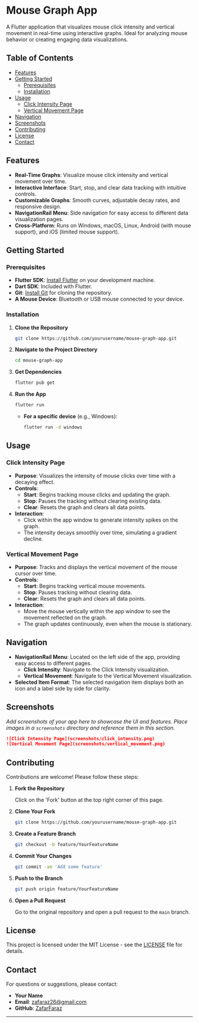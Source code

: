 
# Mouse Graph App

A Flutter application that visualizes mouse click intensity and vertical movement in real-time using interactive graphs. Ideal for analyzing mouse behavior or creating engaging data visualizations.

## Table of Contents

- [Features](#features)
- [Getting Started](#getting-started)
  - [Prerequisites](#prerequisites)
  - [Installation](#installation)
- [Usage](#usage)
  - [Click Intensity Page](#click-intensity-page)
  - [Vertical Movement Page](#vertical-movement-page)
- [Navigation](#navigation)
- [Screenshots](#screenshots)
- [Contributing](#contributing)
- [License](#license)
- [Contact](#contact)

## Features

- **Real-Time Graphs**: Visualize mouse click intensity and vertical movement over time.
- **Interactive Interface**: Start, stop, and clear data tracking with intuitive controls.
- **Customizable Graphs**: Smooth curves, adjustable decay rates, and responsive design.
- **NavigationRail Menu**: Side navigation for easy access to different data visualization pages.
- **Cross-Platform**: Runs on Windows, macOS, Linux, Android (with mouse support), and iOS (limited mouse support).

## Getting Started

### Prerequisites

- **Flutter SDK**: [Install Flutter](https://flutter.dev/docs/get-started/install) on your development machine.
- **Dart SDK**: Included with Flutter.
- **Git**: [Install Git](https://git-scm.com/downloads) for cloning the repository.
- **A Mouse Device**: Bluetooth or USB mouse connected to your device.

### Installation

1. **Clone the Repository**

   ```bash
   git clone https://github.com/yourusername/mouse-graph-app.git
   ```

2. **Navigate to the Project Directory**

   ```bash
   cd mouse-graph-app
   ```

3. **Get Dependencies**

   ```bash
   flutter pub get
   ```

4. **Run the App**

   ```bash
   flutter run
   ```

   - **For a specific device** (e.g., Windows):

     ```bash
     flutter run -d windows
     ```

## Usage

### Click Intensity Page

- **Purpose**: Visualizes the intensity of mouse clicks over time with a decaying effect.
- **Controls**:
  - **Start**: Begins tracking mouse clicks and updating the graph.
  - **Stop**: Pauses the tracking without clearing existing data.
  - **Clear**: Resets the graph and clears all data points.
- **Interaction**:
  - Click within the app window to generate intensity spikes on the graph.
  - The intensity decays smoothly over time, simulating a gradient decline.

### Vertical Movement Page

- **Purpose**: Tracks and displays the vertical movement of the mouse cursor over time.
- **Controls**:
  - **Start**: Begins tracking vertical mouse movements.
  - **Stop**: Pauses tracking without clearing data.
  - **Clear**: Resets the graph and clears all data points.
- **Interaction**:
  - Move the mouse vertically within the app window to see the movement reflected on the graph.
  - The graph updates continuously, even when the mouse is stationary.

## Navigation

- **NavigationRail Menu**: Located on the left side of the app, providing easy access to different pages.
  - **Click Intensity**: Navigate to the Click Intensity visualization.
  - **Vertical Movement**: Navigate to the Vertical Movement visualization.
- **Selected Item Format**: The selected navigation item displays both an icon and a label side by side for clarity.

## Screenshots

*Add screenshots of your app here to showcase the UI and features. Place images in a `screenshots` directory and reference them in this section.*

```markdown
![Click Intensity Page](screenshots/click_intensity.png)
![Vertical Movement Page](screenshots/vertical_movement.png)
```

## Contributing

Contributions are welcome! Please follow these steps:

1. **Fork the Repository**

   Click on the 'Fork' button at the top right corner of this page.

2. **Clone Your Fork**

   ```bash
   git clone https://github.com/yourusername/mouse-graph-app.git
   ```

3. **Create a Feature Branch**

   ```bash
   git checkout -b feature/YourFeatureName
   ```

4. **Commit Your Changes**

   ```bash
   git commit -am 'Add some feature'
   ```

5. **Push to the Branch**

   ```bash
   git push origin feature/YourFeatureName
   ```

6. **Open a Pull Request**

   Go to the original repository and open a pull request to the `main` branch.

## License

This project is licensed under the MIT License - see the [LICENSE](LICENSE) file for details.

## Contact

For questions or suggestions, please contact:

- **Your Name**
- **Email**: [zafaraz26@gmail.com](mailto:zafaraz26@gmail.com)
- **GitHub**: [ZafarFaraz](https://github.com/ZafarFaraz)

---
